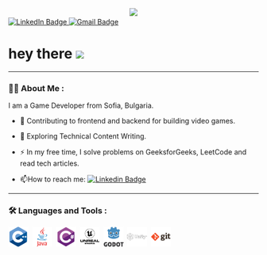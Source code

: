 <div id="header" align="center">
  <img src="https://media.giphy.com/media/m6pvmOSXuTEPaKFWBz/giphy.gif?cid=ecf05e4783i2k6vzk1tf3smfbayjytcqgeeqw9g2n584tbyc&ep=v1_gifs_search&rid=giphy.gif&ct=g" width="100"/>
</div>

<div id="badges">
  <a href="https://www.linkedin.com/in/kaloyan-badankov-b988a5252/">
    <img src="https://img.shields.io/badge/LinkedIn-blue?style=for-the-badge&logo=linkedin&logoColor=white" alt="LinkedIn Badge"/>
  <a href="mailto:kaloyanbadankov213@gmail.com?subject=Your%20Subject&body=Your%20message">
    <img src="https://img.shields.io/badge/Gmail-D14836?style=for-the-badge&logo=gmail&logoColor=white" alt="Gmail Badge"/>
  </a>
</div>

<h1>
  hey there
  <img src="https://media.giphy.com/media/hvRJCLFzcasrR4ia7z/giphy.gif" width="30px"/>
</h1>

---

### :man_technologist: About Me :

I am a Game Developer from Sofia, Bulgaria.

- :telescope: Contributing to frontend and backend for building video games.

- :seedling: Exploring Technical Content Writing.

- :zap: In my free time, I solve problems on GeeksforGeeks, LeetCode and read tech articles.

- :mailbox:How to reach me: [![Linkedin Badge](https://img.shields.io/badge/-kakbar-blue?style=flat&logo=Linkedin&logoColor=white)](your-linkedin-url)

---

### :hammer_and_wrench: Languages and Tools :

<div>
 <img src="https://github.com/devicons/devicon/blob/master/icons/cplusplus/cplusplus-original.svg" title="C++" alt="C++" width="40" height="40"/>&nbsp;
  <img src="https://github.com/devicons/devicon/blob/master/icons/java/java-original-wordmark.svg" title="Java" alt="Java" width="40" height="40"/>&nbsp;
  <img src="https://github.com/devicons/devicon/blob/master/icons/csharp/csharp-original.svg" title="C#" alt="C#" width="40" height="40"/>&nbsp;
  <img src="https://github.com/devicons/devicon/blob/master/icons/unrealengine/unrealengine-original-wordmark.svg" title="Unreal Engine" alt="Unreal" width="40" height="40"/>&nbsp;
   <img src="https://github.com/devicons/devicon/blob/master/icons/godot/godot-original-wordmark.svg" title="Godot" alt="Godot" width="40" height="40"/>&nbsp;
 <img src="https://github.com/devicons/devicon/blob/master/icons/unity/unity-line-wordmark.svg" title="Unity" alt="Unity" width="40" height="40"/>&nbsp;
   <img src="https://github.com/devicons/devicon/blob/master/icons/git/git-original-wordmark.svg" title="Git" **alt="Git" width="40" height="40"/>
</div>

